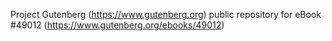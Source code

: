Project Gutenberg (https://www.gutenberg.org) public repository for eBook #49012 (https://www.gutenberg.org/ebooks/49012)
